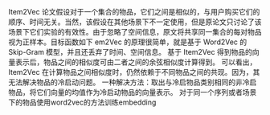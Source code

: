 Item2Vec 论文假设对于一个集合的物品，它们之间是相似的，与用户购买它们的顺序、时间无关。当然，该假设在其他场景下不一定使用，但是原论文只讨论了该场景下它们实验的有效性。由于忽略了空间信息，原文将共享同一集合的每对物品视为正样本。目标函数如下
em2Vec 的原理很简单，就是基于 Word2Vec 的 Skip-Gram 模型，并且还丢弃了时间、空间信息。
基于 Item2Vec 得到物品的向量表示后，物品之间的相似度可由二者之间的余弦相似度计算得到。
可以看出，Item2Vec 在计算物品之间相似度时，仍然依赖于不同物品之间的共现。因为，其无法解决物品的冷启动问题。
一种解决方法：取出与冷启物品类别相同的非冷启物品，将它们向量的均值作为冷启动物品的向量表示。
对于同一个序列或者场景下的物品使用word2vec的方法训练embedding